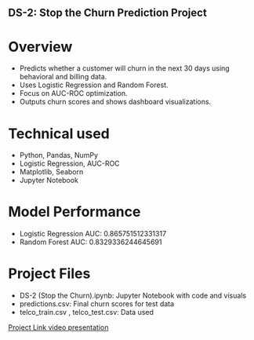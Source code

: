 ## DS-2: Stop the Churn Prediction Project

# Overview
* Predicts whether a customer will churn in the next 30 days using behavioral and billing data.
* Uses Logistic Regression and Random Forest.
* Focus on AUC-ROC optimization.
* Outputs churn scores and shows dashboard visualizations.

# Technical used
* Python, Pandas, NumPy
* Logistic Regression, AUC-ROC
* Matplotlib, Seaborn
* Jupyter Notebook

# Model Performance
* Logistic Regression AUC: 0.865751512331317
* Random Forest AUC: 0.8329336244645691

# Project Files
* DS-2 (Stop the Churn).ipynb: Jupyter Notebook with code and visuals
* predictions.csv: Final churn scores for test data
* telco_train.csv , telco_test.csv: Data used

[Project Link ](https://drive.google.com/drive/folders/1KLmIDNLnMlJdwysBVGXxydzmXZfkYp9j?usp=drive_link)
[video presentation](https://drive.google.com/drive/folders/1WVVanajXKEb1Yn4qtb_l34dVMO1PkIS5?usp=drive_link)


